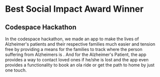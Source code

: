 <h1> Best Social Impact Award Winner </h1>
<h2>Codespace Hackathon</h2>
In the codespace hackathon, we made an app to make the lives of Alzheimer's patients and their respective families much easier and tension free by providing a means for the families to track where the person suffering from Alzheimers is . And for the Alzheimer's Patient, the app provides a way to contact loved ones if he/she is lost and the app even provides a functionality to book an ola ride or get the path to home by just one touch.
